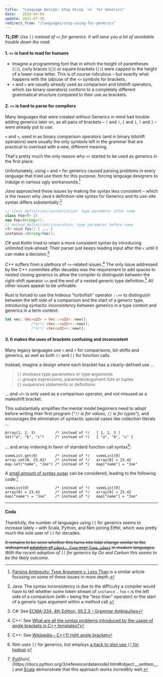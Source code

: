 ```yaml
---
title:  "Language Design: Stop Using `<>` for Generics"
date:   2020-04-04
update: 2022-07-30
redirect_from: "/languages/stop-using-for-generics"
---
```


_**TL;DR:** Use_ `[]` _instead of_ `<>` _for generics. It will save you a lot of avoidable trouble down the road._

#### 1. `<>` is hard to read for humans

- Imagine a programming font that in which the height of parentheses (`()`), curly braces (`{}`) or
  square brackets (`[]`) were capped to the height of a lower-case letter.
  This is of course ridiculous – but exactly what happens with the (ab)use of the `<>` symbols for brackets.
- `<` and `>` are usually already used as comparison and bitshift operators, which (as binary operators)
  conform to a completely different grammatical structure compared to their use as brackets.

#### 2. `<>` is hard to parse for compilers

Many languages that were created without Generics in mind had trouble adding generics later on,
as all pairs of brackets – `(` and `)`, `{` and `}`, `[` and `]` – were already put to use.

`<` and `>`, used in as binary comparison operators (and in binary bitshift operators)
were usually the only symbols left in the grammar that are practical to overload with a new,
different meaning.

That's pretty much the only reason why `<>` started to be used as generics in the first place.

Unfortunately, using `<` and `>` for generics caused parsing problems in every language that tried
use them for this purpose, forcing language designers to indulge in various ugly workarounds:[^related]

_Java_ approached these issues by making the syntax less consistent – which is the reason why Java's
definition-site syntax for Generics and its use-site syntax differs substantially:[^java]

```java
// class definition/instantiation: type parameter after name
class Foo<T> {}
new Foo<String>();
// method definition/invocation: type parameter before name
<T> void foo() { ... }
instance.<String>foo();
```

_C#_ and _Kotlin_ tried to retain a more consistent syntax by introducing unlimited look-ahead:
Their parser just keeps reading input after the `<` until it can make a decision.[^csharp]

_C++_ suffers from a plethora of `<>`-related issues.[^cpp1]
The only issue addressed by the C++ committee after decades was the requirement to add spaces to
nested closing generics to allow the compiler to distinguish between the right-shift operator `>>`
and the end of a nested generic type definition.[^cpp2] All other issues appear to be unfixable.

_Rust_ is forced to use the hideous "turbofish" operator `::<>` to distinguish between the left side of a
comparison and the start of a generic type, introducing syntactic inconsistency between generics in
a type context and generics in a term context:

```rust
let vec: Vec<u32> = Vec::<u32>::new();
            /*or*/ <Vec::<u32>>::new();
            /*or*/ <Vec<u32>>::new();
```

#### 3. It makes the uses of brackets confusing and inconsistent

Many legacy languages use `<` and `>` for comparisons, bit-shifts and generics, as well as both `()` and `[]` for function calls.

Instead, imagine a design where each bracket has a clearly-defined use ...

> `[]` _encloses_ type parameters or type arguments<br/>
> `()` _groups_ expressions, parameter/argument lists or tuples<br/>
> `{}` _sequences_ statements or definitions<br/>

... and `<`/`>` is only used as a comparison operator, and not misused as a makeshift bracket.

This substantially simplifies the mental model beginners need to adopt before writing their first program
(_"`()` is for values, `[]` is for types"_), and encourages the elimination of syntactic special cases like collection literals ...

```
Array(1, 2, 3)         /* instead of */   [ 1, 2, 3 ]
Set("a", "b", "c")     /* instead of */   { "a", "b", "c" }
```

... and array indexing in favor of standard function call syntax[^nim]:

```
someList.get(0)        /* instead of */   someList[0]
array.set(0, 23.42)    /* instead of */   array[0] = 23.42
map.set("name", "Joe") /* instead of */   map["name"] = "Joe"
```

A [small amount of syntax sugar](languages/useful-syntax-sugar) can be considered, leading to the following code:[^pythonscala]

```
someList(0)            /* instead of */   someList[0]
array(0) = 23.42       /* instead of */   array[0] = 23.42
map("name") = "Joe"    /* instead of */   map["name"] = "Joe"
```

---

#### Coda

Thankfully, the number of languages using `[]` for generics seems to increase lately –
with Scala, Python, and Nim joining Eiffel, which was pretty much the sole user of `[]` for decades.

~~It remains to be seen whether this turns into tidal change similar to the widespread
[adoption of `ident: Type` over `Type ident`](https://soc.me/languages/type-annotations) in modern languages.~~
_With the recent adoption of `[]` for generics by Go and Carbon this seems to be the likely outcome._


[^related]: [Parsing Ambiguity: Type Argument v. Less Than](https://keleshev.com/parsing-ambiguity-type-argument-v-less-than) is a similar article focusing on some of these issues in more depth.  
[^java]: Java: The syntax inconsistency is due to the difficulty a compiler would have to tell whether some token stream of `instance` `.` `foo` `<` is the left side of a comparison (with `<` being the "less-than" operator) or the start of a generic type argument within a method call.
[^csharp]: C#: See [ECMA-334, 4th Edition, §9.2.3 – Grammar Ambiguities](https://www.ecma-international.org/publications/files/ECMA-ST/Ecma-334.pdf)
[^cpp1]: C++: See [What are all the syntax problems introduced by the usage of angle brackets in C++ templates?](https://stackoverflow.com/questions/7304699/what-are-all-the-syntax-problems-introduced-by-the-usage-of-angle-brackets-in-c)
[^cpp2]: C++: See [Wikipedia – C++11 right angle bracket](https://en.wikipedia.org/wiki/C%2B%2B11#Right_angle_bracket)
[^javalit]: Java pretty much abandoned arrays – they never integrated them with collections in 1.2, let alone generics in 1.5.
[^jslit]: JavaScript stopped giving out new collection literals almost immediately after its first release – no collection type added since received its own literals (`Set`, `Map`, `ByteBuffer`, ...).
[^nim]: Nim uses `[]` for generics, but employs [a hack to _also_ use `[]` for lookup](https://nim-lang.org/docs/manual.html#procedures-method-call-syntax).
[^pythonscala]: [Pyt](https://docs.python.org/3/reference/datamodel.html#object.__getitem__)[hon](https://docs.python.org/3/reference/datamodel.html#object.__setitem__) and [Scala](https://otfried.org/scala/apply.html) demonstrate that this approach works incredibly well.
